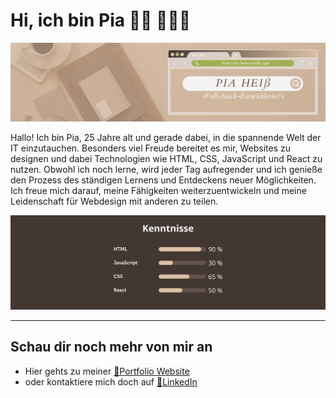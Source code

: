 # Hi, ich bin Pia 👋🏻 👩🏻‍💻

<img src="./Banner-full-stack.png" style = "width:800px">

Hallo!
Ich bin Pia, 25 Jahre alt und gerade dabei, in die spannende Welt der
IT einzutauchen. Besonders viel Freude bereitet es mir, Websites zu designen und
dabei Technologien wie HTML, CSS, JavaScript und React zu nutzen. Obwohl ich noch lerne,
wird jeder Tag aufregender und ich genieße den Prozess des ständigen Lernens und Entdeckens
neuer Möglichkeiten. Ich freue mich darauf, meine Fähigkeiten weiterzuentwickeln und meine
Leidenschaft für Webdesign mit anderen zu teilen.

<img src="./Kenntnisse.png" style = "width:800px">

---

## Schau dir noch mehr von mir an

- Hier gehts zu meiner [🎨Portfolio Website](https://portfolio-piah.netlify.app/)
- oder kontaktiere mich doch auf [💼LinkedIn](www.linkedin.com/in/pia-heiss)
